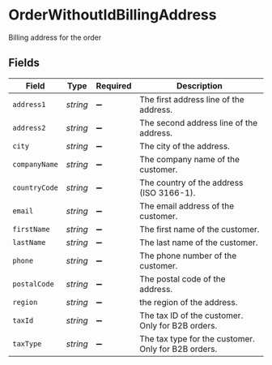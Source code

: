 # OrderWithoutIdBillingAddress

Billing address for the order


## Fields

| Field                                               | Type                                                | Required                                            | Description                                         |
| --------------------------------------------------- | --------------------------------------------------- | --------------------------------------------------- | --------------------------------------------------- |
| `address1`                                          | *string*                                            | :heavy_minus_sign:                                  | The first address line of the address.              |
| `address2`                                          | *string*                                            | :heavy_minus_sign:                                  | The second address line of the address.             |
| `city`                                              | *string*                                            | :heavy_minus_sign:                                  | The city of the address.                            |
| `companyName`                                       | *string*                                            | :heavy_minus_sign:                                  | The company name of the customer.                   |
| `countryCode`                                       | *string*                                            | :heavy_minus_sign:                                  | The country of the address (ISO 3166-1).            |
| `email`                                             | *string*                                            | :heavy_minus_sign:                                  | The email address of the customer.                  |
| `firstName`                                         | *string*                                            | :heavy_minus_sign:                                  | The first name of the customer.                     |
| `lastName`                                          | *string*                                            | :heavy_minus_sign:                                  | The last name of the customer.                      |
| `phone`                                             | *string*                                            | :heavy_minus_sign:                                  | The phone number of the customer.                   |
| `postalCode`                                        | *string*                                            | :heavy_minus_sign:                                  | The postal code of the address.                     |
| `region`                                            | *string*                                            | :heavy_minus_sign:                                  | the region of the address.                          |
| `taxId`                                             | *string*                                            | :heavy_minus_sign:                                  | The tax ID of the customer. Only for B2B orders.    |
| `taxType`                                           | *string*                                            | :heavy_minus_sign:                                  | The tax type for the customer. Only for B2B orders. |